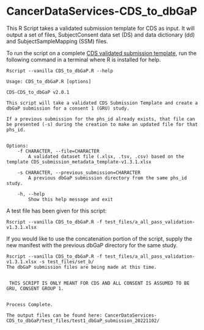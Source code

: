 # CancerDataServices-CDS_to_dbGaP
This R Script takes a validated submission template for CDS as input. It will output a set of files, SubjectConsent data set (DS) and data dictionary (dd) and SubjectSampleMapping (SSM) files.

To run the script on a complete [CDS validated submission template](https://github.com/CBIIT/cds-model/tree/main/metadata-manifest), run the following command in a terminal where R is installed for help.

```
Rscript --vanilla CDS_to_dbGaP.R --help
```

```
Usage: CDS_to_dbGaP.R [options]

CDS-CDS_to_dbGaP v2.0.1

This script will take a validated CDS Submission Template and create a dbGaP submission for a consent 1 (GRU) study.

If a previous submission for the phs_id already exists, that file can be presented (-s) during the creation to make an updated file for that phs_id.


Options:
	-f CHARACTER, --file=CHARACTER
		A validated dataset file (.xlsx, .tsv, .csv) based on the template CDS_submission_metadata_template-v1.3.1.xlsx

	-s CHARACTER, --previous_submission=CHARACTER
		A previous dbGaP submission directory from the same phs_id study.

	-h, --help
		Show this help message and exit
```

A test file has been given for this script:

```
Rscript --vanilla CDS_to_dbGaP.R -f test_files/a_all_pass_validation-v1.3.1.xlsx
```

If you would like to use the concatenation portion of the script, supply the new manifest with the previous dbGaP directory for the same study.

```
Rscript --vanilla CDS_to_dbGaP.R -f test_files/a_all_pass_validation-v1.3.1.xlsx -s test_files/set_b/
The dbGaP submission files are being made at this time.


 THIS SCRIPT IS ONLY MEANT FOR CDS AND ALL CONSENT IS ASSUMED TO BE GRU, CONSENT GROUP 1.


Process Complete.

The output files can be found here: CancerDataServices-CDS_to_dbGaP/test_files/test1_dbGaP_submission_20221102/
